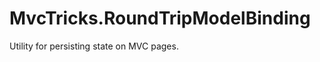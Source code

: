 MvcTricks.RoundTripModelBinding
===============================

Utility for persisting state on MVC pages.